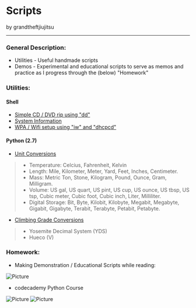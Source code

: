 Scripts
====================
by grandtheftjiujitsu
   
------------------
### General Description:
* Utilities - Useful handmade scripts
* Demos - Experimental and educational scripts to serve as memos and practice as I progress through the (below) "Homework"
### Utilities:
#### Shell
* [Simple CD / DVD rip using "dd"](https://github.com/grandtheftjiujitsu/Scripts/blob/master/dvdrip.sh)
* [System Information](https://github.com/grandtheftjiujitsu/Scripts/blob/master/sysinfo.sh)
* [WPA / Wifi setup using "iw" and "dhcpcd"](https://github.com/grandtheftjiujitsu/Scripts/blob/master/wifi-wpa.sh)
#### Python (2.7)
* [Unit Conversions](https://github.com/grandtheftjiujitsu/Scripts/blob/master/unit_conversion.py)
> * Temperature:  Celcius, Fahrenheit, Kelvin
> * Length:  Mile, Kilometer, Meter, Yard, Feet, Inches, Centimeter.
> * Mass:  Metric Ton, Stone, Kilogram, Pound, Ounce, Gram, Milligram.
> * Volume:  US gal, US quart, US pint, US cup, US ounce, US tbsp, US tsp, Cubic meter, Cubic foot, Cubic inch, Liter, Milliliter.
> * Digital Storage: Bit, Byte, Kilobit, Kilobyte, Megabit, Megabyte, Gigabit, Gigabyte, Terabit, Terabyte, Petabit, Petabyte.
* [Climbing Grade Conversions](https://github.com/grandtheftjiujitsu/Scripts/blob/master/climbing_grade_conversion.py)
> * Yosemite Decimal System (YDS)
> * Hueco (V)

### Homework:
* Making Demonstration / Educational Scripts while reading:

![Picture](http://ecx.images-amazon.com/images/I/5173Q4Lj1JL.jpg)

* codecademy Python Course

![Picture](http://www.codecademy.com/assets/logo/logo--dark-blue.svg)
![Picture](http://www.bopen.eu/technologies/open-source-technologies/python-programming-language/content_logo)